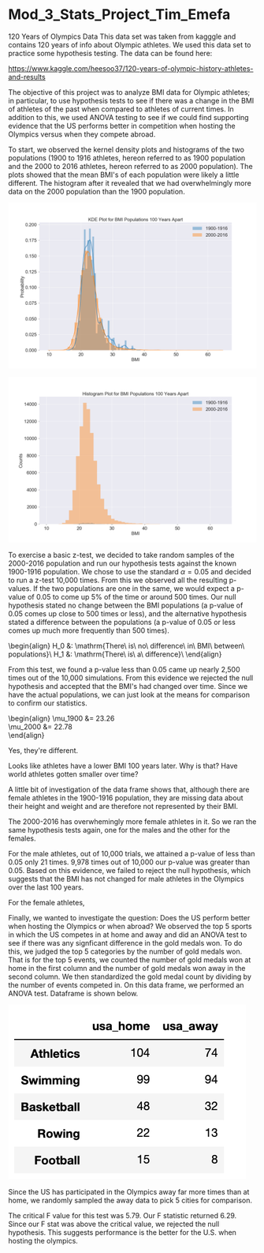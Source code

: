 # Mod_3_Stats_Project_Tim_Emefa

120 Years of Olympics Data
This data set was taken from kagggle and contains 120 years of info about Olympic athletes. We used this data set to practice some hypothesis testing. The data can be found here:

https://www.kaggle.com/heesoo37/120-years-of-olympic-history-athletes-and-results

The objective of this project was to analyze BMI data for Olympic athletes; in particular, to use hypothesis tests to see if there was a change in the BMI of athletes of the past when compared to athletes of current times. In addition to this, we used ANOVA testing to see if we could find supporting evidence that the US performs better in competition when hosting the Olympics versus when they compete abroad. 


To start, we observed the kernel density plots and histograms of the two populations (1900 to 1916 athletes, hereon referred to as 1900 population and the 2000 to 2016 athletes, hereon referred to as 2000 population). The plots showed that the mean BMI's of each population were likely a little different. The histogram after it revealed that we had overwhelmingly more data on the 2000 population than the 1900 population.

![KDE Plot](KDEBMI.png)

![Histogram](HistogramBMI.png)

To exercise a basic z-test, we decided to take random samples of the 2000-2016 population and run our hypothesis tests against the known 1900-1916 population. We chose to use the standard $\alpha = 0.05$ and decided to run a z-test 10,000 times. From this we observed all the resulting p-values. If the two populations are one in the same, we would expect a p-value of 0.05 to come up 5% of the time or around 500 times. Our null hypothesis stated no change between the BMI populations (a p-value of 0.05 comes up close to 500 times or less), and the alternative hypothesis stated a difference between the populations (a p-value of 0.05 or less comes up much more frequently than 500 times). 

\begin{align}
H_0 &: \mathrm{There\ is\ no\ difference\ in\ BMI\ between\ populations}\\
H_1 &: \mathrm{There\ is\ a\ difference}\\
\end{align}

From this test, we found a p-value less than 0.05 came up nearly 2,500 times out of the 10,000 simulations. From this evidence we rejected the null hypothesis and accepted that the BMI's had changed over time. Since we have the actual populations, we can just look at the means for comparison to confirm our statistics.

\begin{align}
\mu_1900 &= 23.26\
\mu_2000 &= 22.78\
\end{align}

Yes, they're different.

Looks like athletes have a lower BMI 100 years later. Why is that? Have world athletes gotten smaller over time?

A little bit of investigation of the data frame shows that, although there are female athletes in the 1900-1916 population, they are missing data about their height and weight and are therefore not represented by their BMI.

The 2000-2016 has overwhemingly more female athletes in it. So we ran the same hypothesis tests again, one for the males and the other for the females.

For the male athletes, out of 10,000 trials, we attained a p-value of less than 0.05 only 21 times. 9,978 times out of 10,000 our p-value was greater than 0.05. Based on this evidence, we failed to reject the null hypothesis, which suggests that the BMI has not changed for male athletes in the Olympics over the last 100 years.

For the female athletes,









Finally, we wanted to investigate the question: Does the US perform better when hosting the Olympics or when abroad?
We observed the top 5 sports in which the US competes in at home and away and did an ANOVA test to see if there was any signficant difference in the gold medals won. To do this, we judged the top 5 categories by the number of gold medals won. That is for the top 5 events, we counted the number of gold medals won at home in the first column and the number of gold medals won away in the second column. We then standardized the gold medal count by dividing by the number of events competed in. On this data frame, we performed an ANOVA test. Dataframe is shown below.

![Histogram](anova_df.png)

Since the US has participated in the Olympics away far more times than at home, we randomly sampled the away data to pick 5 cities for comparison.

The critical F value for this test was 5.79. Our F statistic returned 6.29. Since our F stat was above the critical value, we rejected the null hypothesis. This suggests performance is the better for the U.S. when hosting the olympics.

 







